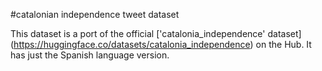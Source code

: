 #catalonian independence tweet dataset

This dataset is a port of the official ['catalonia_independence' dataset] (https://huggingface.co/datasets/catalonia_independence) on the Hub. It has just the Spanish language version.